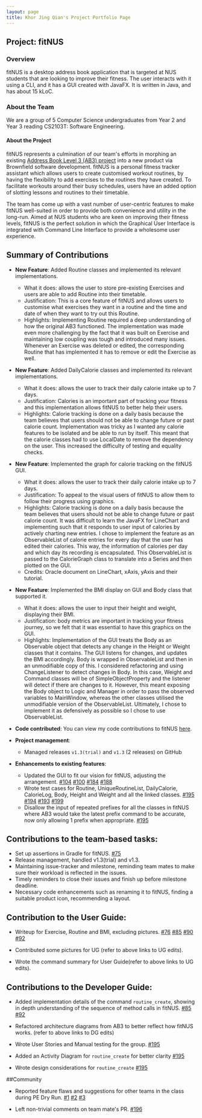 ```yaml
---
layout: page
title: Khor Jing Qian's Project Portfolio Page
---
```


## Project: fitNUS

### Overview

fitNUS is a desktop address book application that is targeted at NUS students that are looking to improve their fitness.
The user interacts with it using a CLI, and it has a GUI created with JavaFX. It is written in Java, and has about 15
kLoC.

### About the Team

We are a group of 5 Computer Science undergraduates from Year 2 and Year 3 reading CS2103T: Software Engineering.

#### About the Project

fitNUS represents a culmination of our team's efforts in morphing an existing [Address Book Level 3 (AB3) project](https://github.com/se-edu/addressbook-level3)
into a new product via Brownfield software development. fitNUS is a personal fitness tracker assistant which allows
users to create customised workout routines, by having the flexibility to add exercises to the routines they have
created. To facilitate workouts around their busy schedules, users have an added option of slotting lessons and routines
to their timetable.

The team has come up with a vast number of user-centric features to make fitNUS well-suited in order to provide both
convenience and utility in the long-run. Aimed at NUS students who are keen on improving their fitness levels, fitNUS is
the perfect solution in which the Graphical User Interface is integrated with Command Line Interface to provide a
wholesome user experience.

## Summary of Contributions

* **New Feature**: Added Routine classes and implemented its relevant implementations.
  * What it does: allows the user to store pre-existing Exercises and users are able to add Routine into their timetable.
  * Justification: This is a core feature of fitNUS and allows users to customise what exercises they want in a routine and the time and date of when they want to try out this Routine.
  * Highlights: Implementing Routine required a deep understanding of how the original AB3 functioned. The implementation was made even more challenging by the fact that
  it was built on Exercise and maintaining low coupling was tough and introduced many issues. Whenever an Exercise was deleted or edited, the corresponding Routine that has implemented it has to remove or edit the Exercise as well.

* **New Feature**: Added DailyCalorie classes and implemented its relevant implementations.
  * What it does: allows the user to track their daily calorie intake up to 7 days.
  * Justification: Calories is an important part of tracking your fitness and this implementation allows fitNUS to better help their users.
  * Highlights: Calorie tracking is done on a daily basis because the team believes that users should not be able to change future or past calorie count.  Implementation was tricky as I wanted any calorie features to be isolated and be able to run by itself. This meant that the calorie classes had to use LocalDate to remove the dependency on the user. This increased the difficulty of testing and equality checks.

* **New Feature**: Implemented the graph for calorie tracking on the fitNUS GUI.
  * What it does: allows the user to track their daily calorie intake up to 7 days.
  * Justification: To appeal to the visual users of fitNUS to allow them to follow their progress using graphics.
  * Highlights: Calorie tracking is done on a daily basis because the team believes that users should not be able to change future or past calorie count. It was difficult to learn the JavaFX for LineChart and implementing such that it responds to user input of calories by actively charting new entries. I chose to implement the feature as an ObservableList of calorie entries for every day that the user has edited their calories. This way, the information of calories per day and which day its recording is encapsulated. This ObservableList is passed to the CalorieGraph class to translate into a Series and then plotted on the GUI.
  * Credits: Oracle document on LineChart, xAxis, yAxis and their tutorial.

* **New Feature**: Implemented the BMI display on GUI and Body class that supported it.
    * What it does: allows the user to input their height and weight, displaying their BMI.
    * Justification: body metrics are important in tracking your fitness journey, so we felt that it was essential to have this graphics on the GUI.
    * Highlights:  Implementation of the GUI treats the Body as an Observable object that detects any change in the Height or Weight classes that it contains. The GUI listens for changes, and updates the BMI accordingly. Body is wrapped in ObservableList and then in an unmodifiable copy of this. I considered refactoring and using ChangeListener to detect changes in Body. In this case, Weight and Command classes will be of SimpleObjectProperty and the listener will detect if there are changes to it. However, this meant exposing the Body object to Logic and Manager in order to pass the observed variables to MainWindow, whereas the other classes utilised the unmodifiable version of the ObservableList. Ultimately, I chose to implement it as defensively as possible so I chose to use ObservableList.

* **Code contributed**: You can view my code contributions to fitNUS [here](https://nus-cs2103-ay2021s1.github.io/tp-dashboard/#breakdown=true&search=&sort=groupTitle&sortWithin=title&since=2020-08-14&timeframe=commit&mergegroup=&groupSelect=groupByRepos&checkedFileTypes=docs~functional-code~test-code~other&tabOpen=true&tabType=authorship&tabAuthor=khor-jingqian&tabRepo=AY2021S1-CS2103T-T09-2%2Ftp%5Bmaster%5D&authorshipIsMergeGroup=false&authorshipFileTypes=docs~functional-code~test-code~other).

* **Project management**:
  * Managed releases `v1.3(trial)` and `v1.3` (2 releases) on GitHub

* **Enhancements to existing features**:
  * Updated the GUI to fit our vision for fitNUS, adjusting the arrangement. [#104](https://github.com/AY2021S1-CS2103T-T09-2/tp/pull/104) [#100](https://github.com/AY2021S1-CS2103T-T09-2/tp/pull/100) [#184](https://github.com/AY2021S1-CS2103T-T09-2/tp/pull/184) [#188](https://github.com/AY2021S1-CS2103T-T09-2/tp/pull/188)
  * Wrote test cases for Routine, UniqueRoutineList, DailyCalorie, CalorieLog, Body, Height and Weight and all the
  linked classes. [#195](https://github.com/AY2021S1-CS2103T-T09-2/tp/pull/195) [#194](https://github.com/AY2021S1-CS2103T-T09-2/tp/pull/194) [#193](https://github.com/AY2021S1-CS2103T-T09-2/tp/pull/193) [#199](https://github.com/AY2021S1-CS2103T-T09-2/tp/pull/199)
  * Disallow the input of repeated prefixes for all the classes in fitNUS where AB3 would take the latest prefix command to be accurate, now only allowing 1 prefix when appropriate.  [#195](https://github.com/AY2021S1-CS2103T-T09-2/tp/pull/195)

## Contributions to the team-based tasks:

* Set up assertions in Gradle for fitNUS. [#75](https://github.com/AY2021S1-CS2103T-T09-2/tp/pull/75)
* Release management, handled v1.3(trial) and v1.3.
* Maintaining issue-tracker and milestone, reminding team mates to make sure their workload is reflected in the issues.
* Timely reminders to close their issues and finish up before milestone deadline.
* Necessary code enhancements such as renaming it to fitNUS, finding a suitable product icon, recommending a layout.

## Contribution to the User Guide:

* Writeup for Exercise, Routine and BMI, excluding pictures. [#76](https://github.com/AY2021S1-CS2103T-T09-2/tp/pull/76) [#85](https://github.com/AY2021S1-CS2103T-T09-2/tp/pull/85) [#90](https://github.com/AY2021S1-CS2103T-T09-2/tp/pull/90) [#92](https://github.com/AY2021S1-CS2103T-T09-2/tp/pull/92)

* Contributed some pictures for UG (refer to above links to UG edits).

* Wrote the command summary for User Guide(refer to above links to UG edits).

## Contributions to the Developer Guide:

* Added implementation details of the command `routine_create`, showing in depth understanding of the sequence of method calls in fitNUS. [#85](https://github.com/AY2021S1-CS2103T-T09-2/tp/pull/85) [#92](https://github.com/AY2021S1-CS2103T-T09-2/tp/pull/92)

* Refactored architecture diagrams from AB3 to better reflect how fitNUS works. (refer to above links to DG edits)

* Wrote User Stories and Manual testing for the group. [#195](https://github.com/AY2021S1-CS2103T-T09-2/tp/pull/195)

* Added an Activity Diagram for `routine_create` for better clarity [#195](https://github.com/AY2021S1-CS2103T-T09-2/tp/pull/195)

* Wrote design considerations for `routine_create` [#195](https://github.com/AY2021S1-CS2103T-T09-2/tp/pull/195)

##Community
  * Reported feature flaws and suggestions for other teams in the class during PE Dry Run. [#1](https://github.com/khor-jingqian/ped/issues/1) [#2](https://github.com/khor-jingqian/ped/issues/1) [#3](https://github.com/khor-jingqian/ped/issues/3)

  * Left non-trivial comments on team mate's PR. [#196](https://github.com/AY2021S1-CS2103T-T09-2/tp/pull/196)

